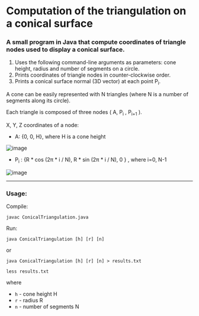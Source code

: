 # Computation of the triangulation on a conical surface

### A small program in Java that compute coordinates of triangle nodes used to display a conical surface.

1. Uses the following command-line arguments as parameters: cone height, radius and number of segments on a circle.
2. Prints coordinates of triangle nodes in counter-clockwise order.
3. Prints a conical surface normal (3D vector) at each point P<sub>i</sub>.

A cone can be easily represented with N triangles (where N is a number of segments along its circle).

Each triangle is composed of three nodes ( A, P<sub>i</sub> , P<sub>i+1</sub> ).

X, Y, Z coordinates of a node:
- A: {0, 0, H}, where H is a cone height

![image](https://user-images.githubusercontent.com/48520029/131226418-a8eb585d-fff5-4405-b3c1-26c9ce524128.png)

- P<sub>i</sub> : {R * cos (2π * i / N), R * sin (2π * i / N), 0 } , where i=0, N-1

![image](https://user-images.githubusercontent.com/48520029/131226424-7f4dd000-fa5a-460b-bcca-51dffe6f7811.png)

---

### Usage:

Compile:

    javac ConicalTriangulation.java

Run:

    java ConicalTriangulation [h] [r] [n]

or

    java ConicalTriangulation [h] [r] [n] > results.txt

    less results.txt

where
- `h` - cone height H
- `r` - radius R
- `n` - number of segments N
